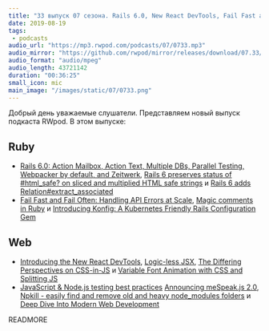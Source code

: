 ```yaml
---
title: "33 выпуск 07 сезона. Rails 6.0, New React DevTools, Fail Fast and Fail Often, Konfig, meSpeak.js 2.0, Npkill и прочее"
date: 2019-08-19
tags:
 - podcasts
audio_url: "https://mp3.rwpod.com/podcasts/07/0733.mp3"
audio_mirror: "https://github.com/rwpod/mirror/releases/download/07.33/0733.mp3"
audio_format: "audio/mpeg"
audio_length: 43721142
duration: "00:36:25"
small_icon: mic
main_image: "/images/static/07/0733.png"
---
```


Добрый день уважаемые слушатели. Представляем новый выпуск подкаста RWpod. В этом выпуске:

## Ruby

 - [Rails 6.0: Action Mailbox, Action Text, Multiple DBs, Parallel Testing, Webpacker by default, and Zeitwerk](https://weblog.rubyonrails.org/2019/8/15/Rails-6-0-final-release/), [Rails 6 preserves status of #html_safe? on sliced and multiplied HTML safe strings](https://blog.bigbinary.com/2019/08/13/rails-6-preserves-status-of-html_safe-on-sliced-and-multiplied-html-safe-strings.html) и [Rails 6 adds Relation#extract_associated](https://blog.saeloun.com/2019/08/15/rails-6-extract-associated.html)
 - [Fail Fast and Fail Often: Handling API Errors at Scale](https://monolist.co/blog/2019/08/fail-fast-and-fail-often/), [Magic comments in Ruby](https://medium.com/@farsi_mehdi/magic-comments-in-ruby-81d45ff92e34) и [Introducing Konfig: A Kubernetes Friendly Rails Configuration Gem](https://blog.cloud66.com/introducing-konfig-a-kubernetes-friendly-rails-configuration-gem/)

## Web

 - [Introducing the New React DevTools](https://reactjs.org/blog/2019/08/15/new-react-devtools.html), [Logic-less JSX](https://verekia.com/react/logic-less-jsx/), [The Differing Perspectives on CSS-in-JS](https://css-tricks.com/the-differing-perspectives-on-css-in-js/) и [Variable Font Animation with CSS and Splitting JS](https://css-irl.info/variable-font-animation-with-css-and-splitting-js/)
 - [JavaScript & Node.js testing best practices](https://github.com/goldbergyoni/javascript-testing-best-practices) [Announcing meSpeak.js 2.0](https://www.masswerk.at/nowgobang/2019/mespeak_2_0), [Npkill - easily find and remove old and heavy node_modules folders](https://npkill.js.org/) и [Deep Dive Into Modern Web Development](https://fullstackopen.com/en/)

READMORE
